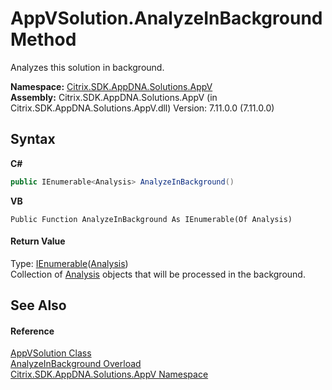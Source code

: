 # AppVSolution.AnalyzeInBackground Method 
 

Analyzes this solution in background.

**Namespace:**&nbsp;<a href="a638ea88-d709-bd82-5735-d58961438ce5">Citrix.SDK.AppDNA.Solutions.AppV</a><br />**Assembly:**&nbsp;Citrix.SDK.AppDNA.Solutions.AppV (in Citrix.SDK.AppDNA.Solutions.AppV.dll) Version: 7.11.0.0 (7.11.0.0)

## Syntax

**C#**
```csharp
public IEnumerable<Analysis> AnalyzeInBackground()
```

**VB**
```vbnet
Public Function AnalyzeInBackground As IEnumerable(Of Analysis)
```


#### Return Value
Type: <a href="http://msdn2.microsoft.com/en-us/library/9eekhta0" target="_blank">IEnumerable</a>(<a href="7a7a7e37-0130-ea5c-9e7f-0fc355ebe76e">Analysis</a>)<br />Collection of <a href="7a7a7e37-0130-ea5c-9e7f-0fc355ebe76e">Analysis</a> objects that will be processed in the background.

## See Also


#### Reference
<a href="d8488114-88aa-585b-c24c-ca05f94c160f">AppVSolution Class</a><br /><a href="623836ec-179d-9b70-661d-20053e610158">AnalyzeInBackground Overload</a><br /><a href="a638ea88-d709-bd82-5735-d58961438ce5">Citrix.SDK.AppDNA.Solutions.AppV Namespace</a><br />
